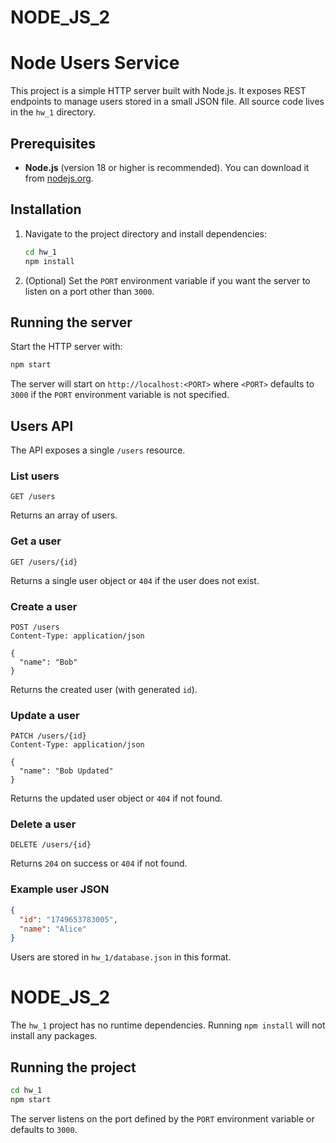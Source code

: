 # NODE_JS_2

# Node Users Service

This project is a simple HTTP server built with Node.js. It exposes REST endpoints to manage users stored in a small JSON file. All source code lives in the `hw_1` directory.

## Prerequisites

- **Node.js** (version 18 or higher is recommended). You can download it from [nodejs.org](https://nodejs.org/).

## Installation

1. Navigate to the project directory and install dependencies:

   ```bash
   cd hw_1
   npm install
   ```

2. (Optional) Set the `PORT` environment variable if you want the server to listen on a port other than `3000`.

## Running the server

Start the HTTP server with:

```bash
npm start
```

The server will start on `http://localhost:<PORT>` where `<PORT>` defaults to `3000` if the `PORT` environment variable is not specified.

## Users API

The API exposes a single `/users` resource.

### List users

```
GET /users
```

Returns an array of users.

### Get a user

```
GET /users/{id}
```

Returns a single user object or `404` if the user does not exist.

### Create a user

```
POST /users
Content-Type: application/json

{
  "name": "Bob"
}
```

Returns the created user (with generated `id`).

### Update a user

```
PATCH /users/{id}
Content-Type: application/json

{
  "name": "Bob Updated"
}
```

Returns the updated user object or `404` if not found.

### Delete a user

```
DELETE /users/{id}
```

Returns `204` on success or `404` if not found.

### Example user JSON

```json
{
  "id": "1749653783005",
  "name": "Alice"
}
```

Users are stored in `hw_1/database.json` in this format.

# NODE_JS_2

The `hw_1` project has no runtime dependencies. Running `npm install` will not install any packages.

## Running the project

```bash
cd hw_1
npm start
```

The server listens on the port defined by the `PORT` environment variable or defaults to `3000`.
